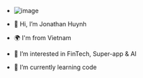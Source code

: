 - ![image](https://github.com/user-attachments/assets/7c808fcb-bdbf-4a43-bbfd-2b1450dc6ebb)

- 👋 Hi, I’m Jonathan Huynh
- 🌍 I'm from Vietnam
- 👀 I’m interested in FinTech, Super-app & AI
- 🌱 I’m currently learning code

<!---
Jonathan-qh/Jonathan-qh is a ✨ special ✨ repository because its `README.md` (this file) appears on your GitHub profile.
You can click the Preview link to take a look at your changes.
--->
